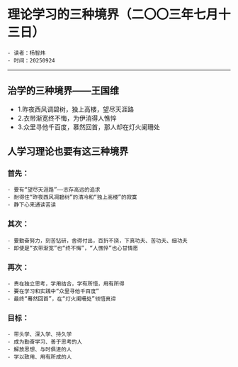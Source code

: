 # 理论学习的三种境界（二〇〇三年七月十三日）
    - 读者：杨智炜
    - 时间：20250924
---
## 治学的三种境界——王国维
- 1.昨夜西风调碧树，独上高楼，望尽天涯路
- 2.衣带渐宽终不悔，为伊消得人憔悴
- 3.众里寻他千百度，慕然回首，那人却在灯火阑珊处
## 人学习理论也要有这三种境界
### 首先：
    - 要有“望尽天涯路”——志存高远的追求
    - 耐得住“昨夜西风凋碧树”的清冷和“独上高楼”的寂寞
    - 静下心来通读苦读
### 其次：
    - 要勤奋努力，刻苦钻研，舍得付出，百折不挠，下真功夫、苦功夫、细功夫
    - 即使是“衣带渐宽”也“终不悔”，“人憔悴”也心甘情愿
### 再次：
    - 贵在独立思考，学用结合，学有所悟，用有所得
    - 要在学习和实践中“众里寻他千百度”
    - 最终“蓦然回首”，在“灯火阑珊处”领悟真谛
### 目标：
    - 带头学、深入学、持久学
    - 成为勤奋学习、善于思考的人
    - 解放思想、与时俱进的人
    - 学以致用、用有所成的人